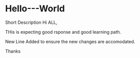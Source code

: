 # Hello---World
Short Description
Hi ALL,

THis is expecting good rsponse and good learning path.

New Line Added to ensure the new changes are accomodated.

Thanks
